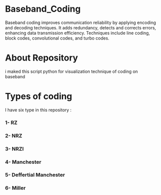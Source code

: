 # Baseband_Coding
Baseband coding improves communication reliability by applying encoding and decoding techniques. It adds redundancy, detects and corrects errors, enhancing data transmission efficiency. Techniques include line coding, block codes, convolutional codes, and turbo codes.

# About Repository
i maked this script python for visualization technique of coding on baseband 

# Types of coding 
I have six type in this repository :
### 1- RZ
### 2- NRZ
### 3- NRZI
### 4- Manchester
### 5- Deffertial Manchester
### 6- Miller


